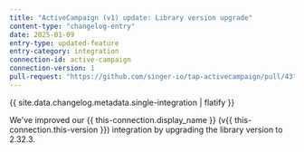 ```yaml
---
title: "ActiveCampaign (v1) update: Library version upgrade"
content-type: "changelog-entry"
date: 2025-01-09
entry-type: updated-feature
entry-category: integration
connection-id: active-campaign
connection-version: 1
pull-request: "https://github.com/singer-io/tap-activecampaign/pull/43"
---
```

{{ site.data.changelog.metadata.single-integration | flatify }}

We've improved our {{ this-connection.display_name }} (v{{ this-connection.this-version }}) integration by upgrading the library version to 2.32.3.